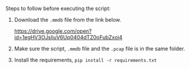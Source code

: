 Steps to follow before executing the script:

1. Download the `.mmdb` file from the link below.
   
   https://drive.google.com/open?id=1egHV3OJsliuV6Up0404dTZ0oFubZxoi4
   
   
2. Make sure the script, `.mmdb` file and the `.pcap` file is in the same folder.


3. Install the requirements, `pip install -r requirements.txt`
